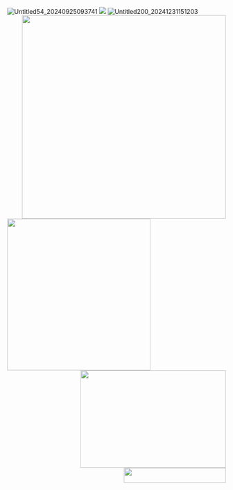 ![Untitled54_20240925093741](https://github.com/user-attachments/assets/58de0f36-2dbc-4710-8d6f-cf00232e42a7)
[<img src="https://i.imgur.com/5uGebMw.png">](https://taurtls.straw.page)
<img align="right" width="470" height="470" src="https://i.imgur.com/jFEbUjE.png">
<img align="left" width="330" height="350" src="https://i.imgur.com/qQnu5Uo.png">
<img align="right" width="335" height="225" src="https://i.imgur.com/MoOZrmF.png">
<img align="right" width="235" height="35" src="https://i.imgur.com/9q7vLY1.gif">
![Untitled200_20241231151203](https://github.com/user-attachments/assets/ec8118ef-73c3-456f-9171-677ca29dc0a6)



